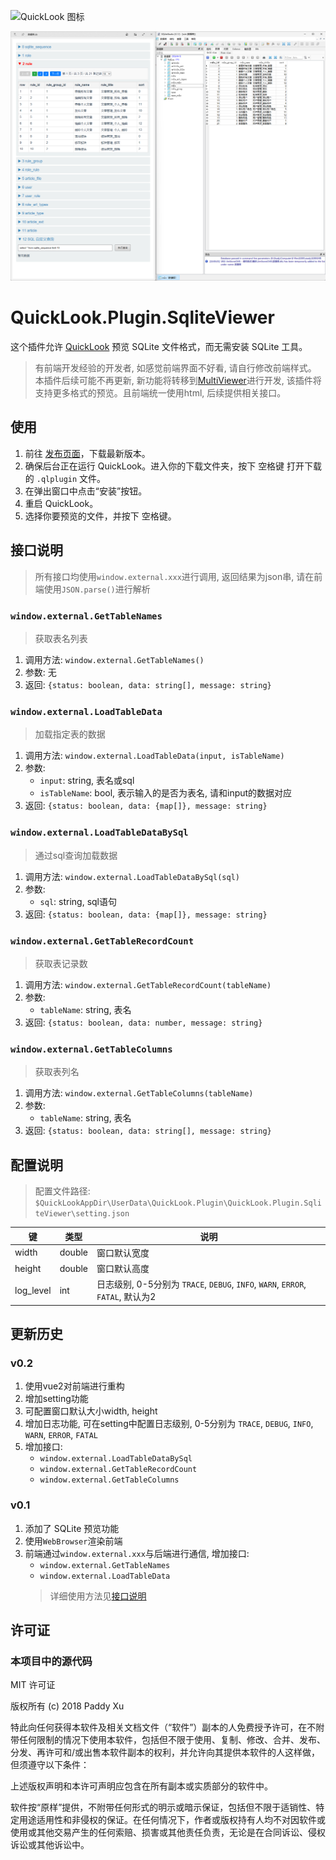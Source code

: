 ![QuickLook 图标](https://user-images.githubusercontent.com/1687847/29485863-8cd61b7c-84e2-11e7-97d5-eacc2ba10d28.png)

![example](img/example.png)

# QuickLook.Plugin.SqliteViewer

这个插件允许 [QuickLook](https://github.com/QL-Win/QuickLook) 预览 SQLite 文件格式，而无需安装 SQLite 工具。

> 有前端开发经验的开发者, 如感觉前端界面不好看, 请自行修改前端样式。
> 本插件后续可能不再更新, 新功能将转移到[MultiViewer](https://github.com/heicycyu/QuickLook.Plugin.MultiViewer)进行开发, 该插件将支持更多格式的预览。且前端统一使用html, 后续提供相关接口。

## 使用

1. 前往 [发布页面](https://github.com/QL-Win/QuickLook.Plugin.SqliteViewer/releases)，下载最新版本。
2. 确保后台正在运行 QuickLook。进入你的下载文件夹，按下 <key>空格键</key> 打开下载的 `.qlplugin` 文件。
3. 在弹出窗口中点击“安装”按钮。
4. 重启 QuickLook。
5. 选择你要预览的文件，并按下 <key>空格键</key>。

## 接口说明
> 所有接口均使用`window.external.xxx`进行调用, 返回结果为json串, 请在前端使用`JSON.parse()`进行解析

### `window.external.GetTableNames`
> 获取表名列表
1. 调用方法: `window.external.GetTableNames()`
2. 参数: 无
3. 返回: `{status: boolean, data: string[], message: string}`

### `window.external.LoadTableData`
> 加载指定表的数据
1. 调用方法: `window.external.LoadTableData(input, isTableName)`
2. 参数:
    - `input`: string, 表名或sql
    - `isTableName`: bool, 表示输入的是否为表名, 请和input的数据对应
3. 返回: `{status: boolean, data: {map[]}, message: string}`

### `window.external.LoadTableDataBySql`
> 通过sql查询加载数据
1. 调用方法: `window.external.LoadTableDataBySql(sql)`
2. 参数:
    - `sql`: string, sql语句
3. 返回: `{status: boolean, data: {map[]}, message: string}`

### `window.external.GetTableRecordCount`
> 获取表记录数
1. 调用方法: `window.external.GetTableRecordCount(tableName)`
2. 参数:
    - `tableName`: string, 表名
3. 返回: `{status: boolean, data: number, message: string}`

### `window.external.GetTableColumns`
> 获取表列名
1. 调用方法: `window.external.GetTableColumns(tableName)`
2. 参数:
    - `tableName`: string, 表名
3. 返回: `{status: boolean, data: string[], message: string}`


## 配置说明
> 配置文件路径: `$QuickLookAppDir\UserData\QuickLook.Plugin\QuickLook.Plugin.SqliteViewer\setting.json`

|键|类型|说明|
|-|-|-|
|width|double|窗口默认宽度|
|height|double|窗口默认高度|
|log_level|int|日志级别, 0-5分别为 `TRACE`, `DEBUG`, `INFO`, `WARN`, `ERROR`, `FATAL`, 默认为2|


## 更新历史

### v0.2
1. 使用vue2对前端进行重构
2. 增加setting功能
3. 可配置窗口默认大小width, height
4. 增加日志功能, 可在setting中配置日志级别, 0-5分别为 `TRACE`, `DEBUG`, `INFO`, `WARN`, `ERROR`, `FATAL`
5. 增加接口:
    - `window.external.LoadTableDataBySql`
    - `window.external.GetTableRecordCount`
    - `window.external.GetTableColumns`

### v0.1
1. 添加了 SQLite 预览功能
2. 使用`WebBrowser`渲染前端
3. 前端通过`window.external.xxx`与后端进行通信, 增加接口:
    - `window.external.GetTableNames`
    - `window.external.LoadTableData`
    > 详细使用方法见[接口说明](#接口说明)



## 许可证

### 本项目中的源代码

MIT 许可证

版权所有 (c) 2018 Paddy Xu

特此向任何获得本软件及相关文档文件（“软件”）副本的人免费授予许可，在不附带任何限制的情况下使用本软件，包括但不限于使用、复制、修改、合并、发布、分发、再许可和/或出售本软件副本的权利，并允许向其提供本软件的人这样做，但须遵守以下条件：

上述版权声明和本许可声明应包含在所有副本或实质部分的软件中。

软件按“原样”提供，不附带任何形式的明示或暗示保证，包括但不限于适销性、特定用途适用性和非侵权的保证。在任何情况下，作者或版权持有人均不对因软件或使用或其他交易产生的任何索赔、损害或其他责任负责，无论是在合同诉讼、侵权诉讼或其他诉讼中。
